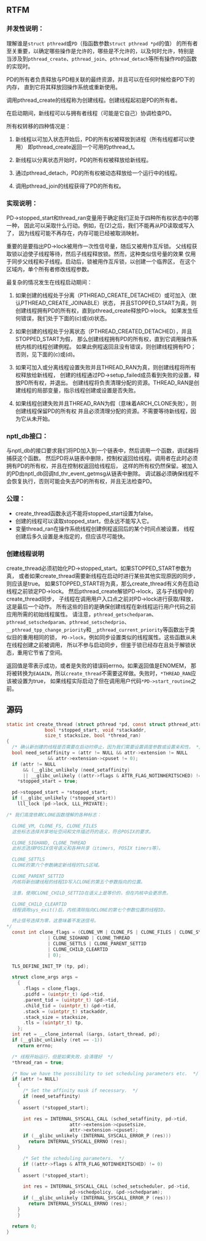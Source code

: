 ## RTFM

### 并发性说明：

   理解谁是`struct pthread`或`PD`（指函数参数`struct pthread *pd`的值）
   的所有者至关重要，以确定哪些操作是允许的，哪些是不允许的，以及何时允许，特别是
   当涉及到`pthread_create`、`pthread_join`、`pthread_detach`等所有操作`PD`的函数的实现时。

   PD的所有者负责释放与PD相关联的最终资源，并且可以在任何时候检查PD下的内存，
   直到它将其释放回操作系统或重新使用。

   调用pthread_create的线程称为创建线程。创建线程起初是PD的所有者。

   在启动期间，新线程可以与拥有者线程（可能是它自己）协调检查PD。

   所有权转移的四种情况是：

   1. 新线程以可加入状态开始后，PD的所有权被释放到进程（所有线程都可以使用）
       即pthread_create返回一个可用的pthread_t。

   2. 新线程以分离状态开始时，PD的所有权被释放给新线程。

   3. 通过pthread_detach，PD的所有权被动态释放给一个运行中的线程。

   4. 调用pthread_join的线程获得了PD的所有权。

### 实现说明：

   PD->stopped_start和thread_ran变量用于确定我们正处于四种所有权状态中的哪一种，
   因此可以采取什么行动。例如，在(2)之后，我们不能再从PD读取或写入了，
   因为线程可能不再存在，内存可能已经被取消映射。

   重要的是要指出PD->lock被用作一次性信号量，随后又被用作互斥锁。
   父线程获取锁以迫使子线程等待，然后子线程释放锁。然而，这种类似信号量的效果
   仅用于同步父线程和子线程。启动后，锁被用作互斥锁，以创建一个临界区，
   在这个区域内，单个所有者修改线程参数。

   最复杂的情况发生在线程启动期间：

   1. 如果创建的线程处于分离（PTHREAD_CREATE_DETACHED）或可加入（默认PTHREAD_CREATE_JOINABLE）状态，
       并且STOPPED_START为真，则创建线程拥有PD的所有权，直到pthread_create释放PD->lock。
       如果发生任何错误，我们处于下面的(c)或(d)状态。

   2. 如果创建的线程处于分离状态（PTHREAD_CREATED_DETACHED），并且STOPPED_START为假，
       那么创建线程拥有PD的所有权，直到它调用操作系统内核的线程创建例程。
       如果此例程返回且没有错误，则创建线程拥有PD；否则，见下面的(c)或(d)。

   3. 如果可加入或分离线程设置失败并且THREAD_RAN为真，则创建线程将所有权释放给新线程，
       创建的线程通过PD->setup_failed成员看到失败的设置，释放PD所有权，并退出。
       创建线程将负责清理分配的资源。THREAD_RAN是创建线程的局部变量，指示线程创建或设置是否失败。

   4. 如果线程创建失败并且THREAD_RAN为假（意味着ARCH_CLONE失败），则创建线程保留PD的所有权
       并且必须清理分配的资源。不需要等待新线程，因为它从未开始。

### nptl_db接口：

   与nptl_db的接口要求我们将PD加入到一个链表中，然后调用一个函数，调试器将捕获这个函数。
   然后PD将从链表中删除，控制权返回给线程。调用者在此时必须拥有PD的所有权，并且在控制权返回给线程后，
   这样的所有权仍然保留。被加入的PD由nptl_db回调td_thr_event_getmsg从链表中删除。
   调试器必须确保线程不会恢复执行，否则可能会失去PD的所有权，并且无法检查PD。


### 公理：

   * create_thread函数永远不能将stopped_start设置为false。
   * 创建的线程可以读取stopped_start，但永远不能写入它。
   * 变量thread_ran在操作系统线程创建例程返回后的某个时间点被设置，
     线程创建后多久设置是未指定的，但应该尽可能快。



### 创建线程说明

   create_thread必须初始化PD->stopped_start。如果STOPPED_START参数为真，
   或者如果create_thread需要新线程在启动时进行某些其他实现原因的同步，则应该是true。
   如果STOPPED_START将为真，那么create_thread有义务在启动线程之前锁定PD->lock。
   然后pthread_create解锁PD->lock，这与子线程中的create_thread同步，
   子线程在调用用户入口点之前对PD->lock进行获取/释放，这是最后一个动作。
   所有这些的目的是确保创建线程在新线程运行用户代码之前应用所需的初始线程属性。
   请注意，`pthread_getschedparam`、`pthread_setschedparam`、`pthread_setschedprio`、
   `__pthread_tpp_change_priority`和`__pthread_current_priority`等函数出于类似目的重用相同的锁，
   `PD->lock`，例如同步设置类似的线程属性。这些函数从未在线程创建之前被调用，
   所以不参与启动同步，但鉴于锁已经存在且处于解锁状态，重用它节省了空间。

   返回值是零表示成功，或者是失败的错误码errno。如果返回值是ENOMEM，
   那将被转换为`EAGAIN`，所以`create_thread`不需要这样做。失败时，`*THREAD_RAN`应该被设置为true，
   如果线程实际启动了但在调用用户代码`*PD->start_routine`之前。 
## 源码

```c
static int create_thread (struct pthread *pd, const struct pthread_attr *attr,
			  bool *stopped_start, void *stackaddr,
			  size_t stacksize, bool *thread_ran)
{
  /* 确认新创建的线程是否需要在启动时停止，因为我们需要设置调度参数或设置亲和性。 */
  bool need_setaffinity = (attr != NULL && attr->extension != NULL
			   && attr->extension->cpuset != 0);
  if (attr != NULL
      && (__glibc_unlikely (need_setaffinity)
	  || __glibc_unlikely ((attr->flags & ATTR_FLAG_NOTINHERITSCHED) != 0)))
    *stopped_start = true;

  pd->stopped_start = *stopped_start;
  if (__glibc_unlikely (*stopped_start))
    lll_lock (pd->lock, LLL_PRIVATE);

/* 我们高度依赖CLONE函数理解的各种标志：

  CLONE_VM, CLONE_FS, CLONE_FILES
  这些标志选择共享地址空间和文件描述符的语义，符合POSIX的要求。

  CLONE_SIGHAND, CLONE_THREAD
  此标志选择POSIX信号语义和各种共享（itimers, POSIX timers等）。

  CLONE_SETTLS
  CLONE的第六个参数确定新线程的TLS区域。

  CLONE_PARENT_SETTID
  内核将新创建线程的线程ID写入CLONE的第五个参数指向的位置。

  注意，使用CLONE_CHILD_SETTID在语义上是等价的，但在内核中会更昂贵。

  CLONE_CHILD_CLEARTID
  线程调用sys_exit()后，内核清除指向CLONE的第七个参数位置的线程ID。

  终止信号选择为零，这意味着不发送信号。
*/
  const int clone_flags = (CLONE_VM | CLONE_FS | CLONE_FILES | CLONE_SYSVSEM
			   | CLONE_SIGHAND | CLONE_THREAD
			   | CLONE_SETTLS | CLONE_PARENT_SETTID
			   | CLONE_CHILD_CLEARTID
			   | 0);

  TLS_DEFINE_INIT_TP (tp, pd);

  struct clone_args args =
    {
      .flags = clone_flags,
      .pidfd = (uintptr_t) &pd->tid,
      .parent_tid = (uintptr_t) &pd->tid,
      .child_tid = (uintptr_t) &pd->tid,
      .stack = (uintptr_t) stackaddr,
      .stack_size = stacksize,
      .tls = (uintptr_t) tp,
    };
  int ret = __clone_internal (&args, &start_thread, pd);
  if (__glibc_unlikely (ret == -1))
    return errno;

  /* 线程开始运行，但是如果失败，会清理好  */
  *thread_ran = true;

  /* Now we have the possibility to set scheduling parameters etc.  */
  if (attr != NULL)
    {
      /* Set the affinity mask if necessary.  */
      if (need_setaffinity)
	{
	  assert (*stopped_start);

	  int res = INTERNAL_SYSCALL_CALL (sched_setaffinity, pd->tid,
					   attr->extension->cpusetsize,
					   attr->extension->cpuset);
	  if (__glibc_unlikely (INTERNAL_SYSCALL_ERROR_P (res)))
	    return INTERNAL_SYSCALL_ERRNO (res);
	}

      /* Set the scheduling parameters.  */
      if ((attr->flags & ATTR_FLAG_NOTINHERITSCHED) != 0)
	{
	  assert (*stopped_start);

	  int res = INTERNAL_SYSCALL_CALL (sched_setscheduler, pd->tid,
					   pd->schedpolicy, &pd->schedparam);
	  if (__glibc_unlikely (INTERNAL_SYSCALL_ERROR_P (res)))
	    return INTERNAL_SYSCALL_ERRNO (res);
	}
    }

  return 0;
}

```
